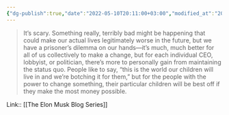 ```yaml
---
{"dg-publish":true,"date":"2022-05-10T20:11:00+03:00","modified_at":"2022-05-20T19:46:05+03:00","title":"Prisoner dillema with future generations","permalink":"/quotes/202205102011/","dgHomeLink":false,"dgPassFrontmatter":true}
---
```



> It’s scary. Something really, terribly bad might be happening that could make our actual lives legitimately worse in the future, but we have a prisoner’s dilemma on our hands—it’s much, much better for all of us collectively to make a change, but for each individual CEO, lobbyist, or politician, there’s more to personally gain from maintaining the status quo. People like to say, “this is the world our children will live in and we’re botching it for them,” but for the people with the power to change something, their particular children will be best off if they make the most money possible.

Link:: [[The Elon Musk Blog Series]]
